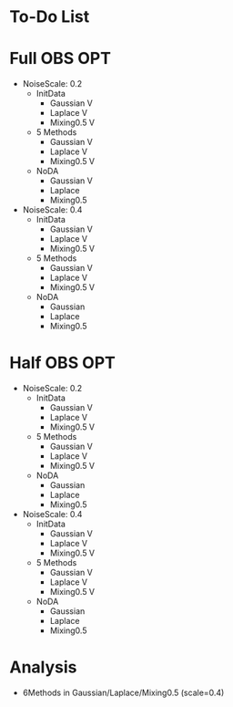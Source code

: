 # To-Do List

# Full OBS OPT
* NoiseScale: 0.2
    * InitData
        * Gaussian V
        * Laplace V
        * Mixing0.5 V
    * 5 Methods
        * Gaussian V
        * Laplace V
        * Mixing0.5 V
    * NoDA
        * Gaussian V
        * Laplace
        * Mixing0.5
* NoiseScale: 0.4
    * InitData
        * Gaussian V
        * Laplace V
        * Mixing0.5 V
    * 5 Methods
        * Gaussian V
        * Laplace V
        * Mixing0.5 V
    * NoDA
        * Gaussian
        * Laplace
        * Mixing0.5
# Half OBS OPT
* NoiseScale: 0.2
    * InitData
        * Gaussian V
        * Laplace V
        * Mixing0.5 V
    * 5 Methods
        * Gaussian V
        * Laplace V
        * Mixing0.5 V
    * NoDA
        * Gaussian
        * Laplace
        * Mixing0.5
* NoiseScale: 0.4
    * InitData
        * Gaussian V
        * Laplace V
        * Mixing0.5 V
    * 5 Methods
        * Gaussian V
        * Laplace V
        * Mixing0.5 V
    * NoDA
        * Gaussian
        * Laplace
        * Mixing0.5
# Analysis
* 6Methods in Gaussian/Laplace/Mixing0.5 (scale=0.4)
